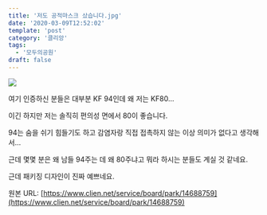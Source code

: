 ```yaml
---
title: '저도 공적마스크 샀습니다.jpg'
date: '2020-03-09T12:52:02'
template: 'post'
category: '클리앙'
tags: 
  - '모두의공원'
draft: false
---
```


![](https://i.imgur.com/2rFFFgK.jpg)

여기 인증하신 분들은 대부분 KF 94인데 왜 저는 KF80...

이긴 하지만 저는 솔직히 편의성 면에서 80이 좋습니다.

94는 숨을 쉬기 힘들기도 하고 감염자랑 직접 접촉하지 않는 이상 의미가 없다고 생각해서...

근데 몇몇 분은 왜 남들 94주는 데 왜 80주냐고 뭐라 하시는 분들도 계실 것 같네요.

근데 패키징 디자인이 진짜 예쁘네요.

원본 URL: [https://www.clien.net/service/board/park/14688759](https://www.clien.net/service/board/park/14688759)